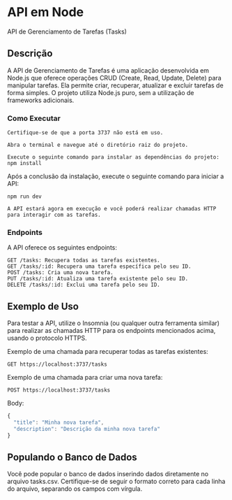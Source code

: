 # API em Node

API de Gerenciamento de Tarefas (Tasks)

## Descrição

A API de Gerenciamento de Tarefas é uma aplicação desenvolvida em Node.js que oferece operações CRUD (Create, Read, Update, Delete) para manipular tarefas. Ela permite criar, recuperar, atualizar e excluir tarefas de forma simples. O projeto utiliza Node.js puro, sem a utilização de frameworks adicionais.

### Como Executar

    Certifique-se de que a porta 3737 não está em uso.

    Abra o terminal e navegue até o diretório raiz do projeto.

    Execute o seguinte comando para instalar as dependências do projeto: npm install

Após a conclusão da instalação, execute o seguinte comando para iniciar a API:

    npm run dev

    A API estará agora em execução e você poderá realizar chamadas HTTP para interagir com as tarefas.

### Endpoints

A API oferece os seguintes endpoints:

    GET /tasks: Recupera todas as tarefas existentes.
    GET /tasks/:id: Recupera uma tarefa específica pelo seu ID.
    POST /tasks: Cria uma nova tarefa.
    PUT /tasks/:id: Atualiza uma tarefa existente pelo seu ID.
    DELETE /tasks/:id: Exclui uma tarefa pelo seu ID.

## Exemplo de Uso

Para testar a API, utilize o Insomnia (ou qualquer outra ferramenta similar) para realizar as chamadas HTTP para os endpoints mencionados acima, usando o protocolo HTTPS.

Exemplo de uma chamada para recuperar todas as tarefas existentes:

    GET https://localhost:3737/tasks

Exemplo de uma chamada para criar uma nova tarefa:

    POST https://localhost:3737/tasks

Body:

```TypeScript
{
  "title": "Minha nova tarefa",
  "description": "Descrição da minha nova tarefa"
}
```

## Populando o Banco de Dados

Você pode popular o banco de dados inserindo dados diretamente no arquivo tasks.csv. Certifique-se de seguir o formato correto para cada linha do arquivo, separando os campos com vírgula.

